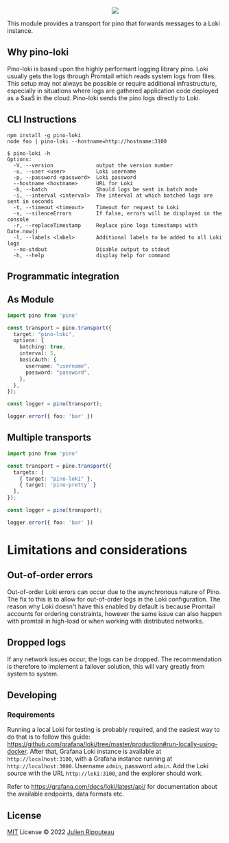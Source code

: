 <p align="center">
  <img src="https://user-images.githubusercontent.com/8337858/188330582-cdbdde50-da1c-47e4-b251-10a32155e6c7.png">
</p>

This module provides a transport for pino that forwards messages to a Loki instance.

## Why pino-loki
Pino-loki is based upon the highly performant logging library pino. Loki usually gets the logs through Promtail which reads system logs from files. This setup may not always be possible or require additional infrastructure, especially in situations where logs are gathered application code deployed as a SaaS in the cloud. Pino-loki sends the pino logs directly to Loki.

## CLI Instructions
```shell
npm install -g pino-loki
node foo | pino-loki --hostname=http://hostname:3100
```

```
$ pino-loki -h
Options:
  -V, --version              output the version number
  -u, --user <user>          Loki username
  -p, --password <password>  Loki password
  --hostname <hostname>      URL for Loki
  -b, --batch                Should logs be sent in batch mode
  -i, --interval <interval>  The interval at which batched logs are sent in seconds
  -t, --timeout <timeout>    Timeout for request to Loki
  -s, --silenceErrors        If false, errors will be displayed in the console
  -r, --replaceTimestamp     Replace pino logs timestamps with Date.now()
  -l, --labels <label>       Additional labels to be added to all Loki logs
  --no-stdout                Disable output to stdout
  -h, --help                 display help for command
```

## Programmatic integration

## As Module 

```ts
import pino from 'pino'

const transport = pino.transport({
  target: "pino-loki",
  options: {
    batching: true,
    interval: 5,
    basicAuth: {
      username: "username",
      password: "password",
    },
  },
});

const logger = pino(transport);

logger.error({ foo: 'bar' })
```

## Multiple transports

```ts
import pino from 'pino'

const transport = pino.transport({
  targets: [
    { target: "pino-loki" },
    { target: 'pino-pretty' }
  ],
});

const logger = pino(transport);

logger.error({ foo: 'bar' })
```


# Limitations and considerations
## Out-of-order errors
Out-of-order Loki errors can occur due to the asynchronous nature of Pino. The fix to this is to allow for out-of-order logs in the Loki configuration. The reason why Loki doesn't have this enabled by default is because Promtail accounts for ordering constraints, however the same issue can also happen with promtail in high-load or when working with distributed networks.

## Dropped logs
If any network issues occur, the logs can be dropped. The recommendation is therefore to implement a failover solution, this will vary greatly from system to system.

## Developing
### Requirements
Running a local Loki for testing is probably required, and the easiest way to do that is to follow this guide: https://github.com/grafana/loki/tree/master/production#run-locally-using-docker. After that, Grafana Loki instance is available at `http://localhost:3100`, with a Grafana instance running at `http://localhost:3000`. Username `admin`, password `admin`. Add the Loki source with the URL `http://loki:3100`, and the explorer should work.

Refer to https://grafana.com/docs/loki/latest/api/ for documentation about the available endpoints, data formats etc.

## License

[MIT](./LICENSE) License © 2022 [Julien Ripouteau](https://github.com/Julien-R44)
